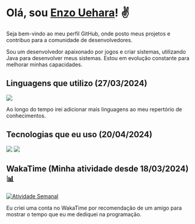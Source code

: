 <h1>Olá, sou <a href="https://github.com/enzouhr">Enzo Uehara</a>! ✌️</h1>

<p>
  Seja bem-vindo ao meu perfil GitHub, onde posto meus projetos e contribuo para a comunidade de desenvolvedores.

  Sou um desenvolvedor apaixonado por jogos e criar sistemas, utilizando Java para desenvolver meus sistemas. Estou em evolução constante para melhorar minhas capacidades.
</p>

<h2>Linguagens que utilizo (27/03/2024)</h2>

<div>
  
  <a>
    <img src="https://img.shields.io/badge/Java-ED8B00?style=for-the-badge&logo=openjdk&logoColor=black">
  </a>

  <p>
    Ao longo do tempo irei adicionar mais linguagens ao meu repertório de conhecimentos.
  </p>

</div>

<div>

<h2>Tecnologias que eu uso (20/04/2024)</h2>

<a>
  <img src="https://img.shields.io/badge/MySQL-00000F?style=for-the-badge&logo=mysql&logoColor=white"> <img src="https://img.shields.io/badge/SQLite-07405E?style=for-the-badge&logo=sqlite&logoColor=white">
</a>
  
</div>

<h2>WakaTime (Minha atividade desde 18/03/2024) 📊</h2>

<div>
  <a href="https://wakatime.com/@enzouhr">
    <img src="https://github-readme-stats.vercel.app/api/wakatime?username=enzouhr&layout=compact&theme=radical" alt="Atividade Semanal">
  </a>

  <p>
    Eu criei uma conta no WakaTime por recomendação de um amigo para mostrar o tempo que eu me dediquei na programação.
  </p>
</div>
